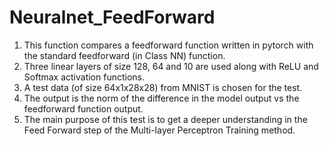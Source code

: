 # Neuralnet_FeedForward

1. This function compares a feedforward function written in pytorch with the standard feedforward (in Class NN) function.
2. Three linear layers of size 128, 64 and 10 are used along with ReLU and Softmax activation functions.
3. A test data (of size 64x1x28x28) from MNIST is chosen for the test.
4. The output is the norm of the difference in the model output vs the feedforward function output.
5. The main purpose of this test is to get a deeper understanding in the Feed Forward step of the Multi-layer Perceptron Training method.

